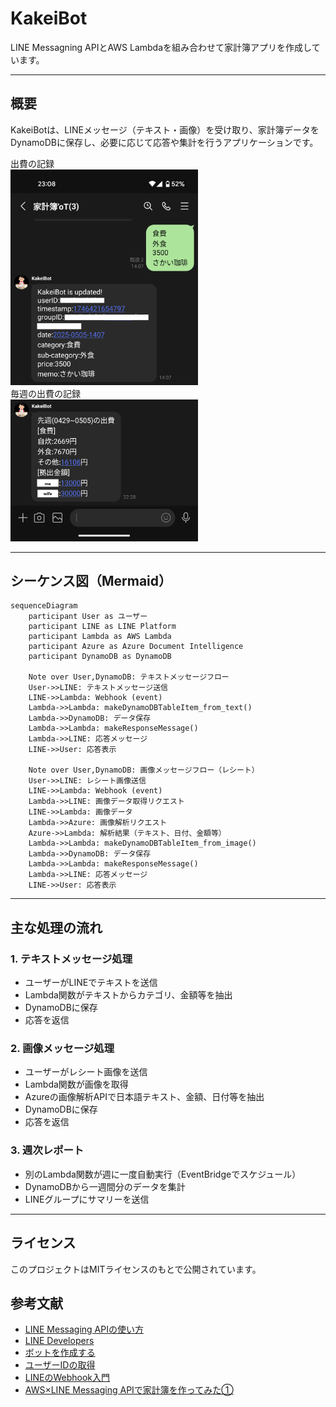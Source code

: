 # KakeiBot

LINE Messagning APIとAWS Lambdaを組み合わせて家計簿アプリを作成しています。

---

## 概要
KakeiBotは、LINEメッセージ（テキスト・画像）を受け取り、家計簿データをDynamoDBに保存し、必要に応じて応答や集計を行うアプリケーションです。

<!-- Insert image -->

出費の記録<br>
<img src="./img/record_01.png" width="300" />
<br>毎週の出費の記録<br>
<img src="./img/weekly_notify_01.png" width="300" />

---

## シーケンス図（Mermaid）

```mermaid
sequenceDiagram
    participant User as ユーザー
    participant LINE as LINE Platform
    participant Lambda as AWS Lambda
    participant Azure as Azure Document Intelligence
    participant DynamoDB as DynamoDB

    Note over User,DynamoDB: テキストメッセージフロー
    User->>LINE: テキストメッセージ送信
    LINE->>Lambda: Webhook (event)
    Lambda->>Lambda: makeDynamoDBTableItem_from_text()
    Lambda->>DynamoDB: データ保存
    Lambda->>Lambda: makeResponseMessage()
    Lambda->>LINE: 応答メッセージ
    LINE->>User: 応答表示

    Note over User,DynamoDB: 画像メッセージフロー（レシート）
    User->>LINE: レシート画像送信
    LINE->>Lambda: Webhook (event)
    Lambda->>LINE: 画像データ取得リクエスト
    LINE->>Lambda: 画像データ
    Lambda->>Azure: 画像解析リクエスト
    Azure->>Lambda: 解析結果（テキスト、日付、金額等）
    Lambda->>Lambda: makeDynamoDBTableItem_from_image()
    Lambda->>DynamoDB: データ保存
    Lambda->>Lambda: makeResponseMessage()
    Lambda->>LINE: 応答メッセージ
    LINE->>User: 応答表示
```

---

## 主な処理の流れ

### 1. テキストメッセージ処理
- ユーザーがLINEでテキストを送信
- Lambda関数がテキストからカテゴリ、金額等を抽出
- DynamoDBに保存
- 応答を返信

### 2. 画像メッセージ処理
- ユーザーがレシート画像を送信
- Lambda関数が画像を取得
- Azureの画像解析APIで日本語テキスト、金額、日付等を抽出
- DynamoDBに保存
- 応答を返信

### 3. 週次レポート
- 別のLambda関数が週に一度自動実行（EventBridgeでスケジュール）
- DynamoDBから一週間分のデータを集計
- LINEグループにサマリーを送信

---

## ライセンス

このプロジェクトはMITライセンスのもとで公開されています。

## 参考文献
- [LINE Messaging APIの使い方](https://note.com/tomisan/n/ne5d7fbd55507)
- [LINE Developers](https://developers.line.biz/ja/)
- [ボットを作成する](https://developers.line.biz/ja/docs/messaging-api/building-bot/)
- [ユーザーIDの取得](https://developers.line.biz/ja/docs/messaging-api/getting-user-ids/#page-title)
- [LINEのWebhook入門](https://lineapiusecase.com/ja/api/webhook.html)
- [AWS×LINE Messaging APIで家計簿を作ってみた①](https://zenn.dev/tn_a/articles/649c57463de040)
